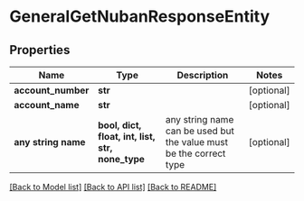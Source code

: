 # GeneralGetNubanResponseEntity


## Properties
Name | Type | Description | Notes
------------ | ------------- | ------------- | -------------
**account_number** | **str** |  | [optional] 
**account_name** | **str** |  | [optional] 
**any string name** | **bool, dict, float, int, list, str, none_type** | any string name can be used but the value must be the correct type | [optional]

[[Back to Model list]](../README.md#documentation-for-models) [[Back to API list]](../README.md#documentation-for-api-endpoints) [[Back to README]](../README.md)


